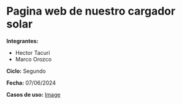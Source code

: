 # Pagina web de nuestro cargador solar

**Integrantes:**
- Hector Tacuri
- Marco Orozco

**Ciclo:** Segundo

**Fecha:** 07/06/2024

**Casos de uso:**
[Image](https://i.postimg.cc/W3zcPHfV/Whats-App-Image-2024-06-07-at-1-50-44-AM.jpg)
